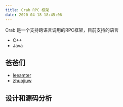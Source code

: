 ```yaml
---
title: Crab RPC 框架
date: 2020-04-18 18:45:06
---
```


Crab 是一个支持跨语言调用的RPC框架，目前支持的语言

* C++
* Java 

## 爸爸们

* [leeamter](https://www.github.com/leemaster)
* [zhuojiuw](https://github.com/zhuojiuw)

## 设计和源码分析

